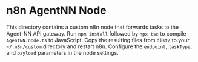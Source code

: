 # n8n AgentNN Node

This directory contains a custom n8n node that forwards tasks to the Agent-NN API gateway.
Run `npm install` followed by `npx tsc` to compile `AgentNN.node.ts` to JavaScript.
Copy the resulting files from `dist/` to your `~/.n8n/custom` directory and restart n8n.
Configure the `endpoint`, `taskType`, and `payload` parameters in the node settings.
